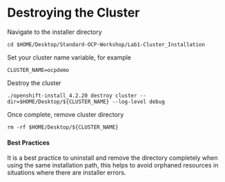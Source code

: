 # Destroying the Cluster

Navigate to the installer directory
```
cd $HOME/Desktop/Standard-OCP-Workshop/Lab1-Cluster_Installation
```

Set your cluster name variable, for example
```
CLUSTER_NAME=ocpdemo
```

Destroy the cluster
```
./openshift-install_4.2.20 destroy cluster --dir=$HOME/Desktop/${CLUSTER_NAME} --log-level debug
```

Once complete, remove cluster directory
```
rm -rf $HOME/Desktop/${CLUSTER_NAME}
```

#### Best Practices
It is a best practice to uninstall and remove the directory completely when using the same installation path, this helps to avoid orphaned resources in situations where there are installer errors.
